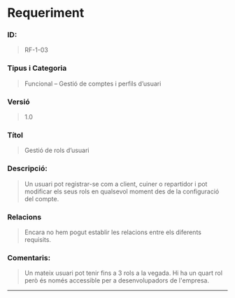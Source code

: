 # **Requeriment**

### **ID:**  
> RF-1-03

### **Tipus i Categoria**  
> Funcional – Gestió de comptes i perfils d’usuari

### **Versió**  
> 1.0

### **Títol**  
> Gestió de rols d’usuari

### **Descripció:**  
> Un usuari pot registrar-se com a client, cuiner o repartidor i pot modificar els seus rols en qualsevol moment des de la configuració del compte. 

### **Relacions**  
> Encara no hem pogut establir les relacions entre els diferents requisits.

### **Comentaris:**  
> Un mateix usuari pot tenir fins a 3 rols a la vegada.
> Hi ha un quart rol però és només accessible per a desenvolupadors de l'empresa. 
---
